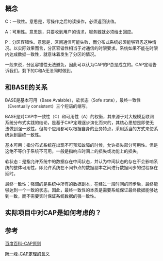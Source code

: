 ## 概念
C：一致性。意思是，写操作之后的读操作，必须返回该值。

A：可用性。意思是，只要收到用户的请求，服务器就必须给出回应。

P：分区容错性。意思是，区间通信可能失败，而分布式系统必须能够容忍这种情况。以实际效果而言，分区容错性相当于对通信的时限要求。系统如果不能在时限内达成数据一致性，就意味着发生了分区的情况。

一般来说，分区容错性无法避免，因此可以认为CAP的P总是成立的。CAP定理告诉我们，剩下的C和A无法同时做到。

## 和BASE的关系
BASE是基本可用（Base Avalable），软状态（Sofe state），最终一致性（Eventually consistent）三个短语的缩写。

BASE是对CAP中一致性（C）和可用性（A）的权衡，其来源于对大规模互联网系统分布式实践的结论，是基于CAP定理逐步演化而来的，其核心思想是即使无法做到强一致性，但每个应用都可以根据自身的业务特点，采用适当的方式来使系统达到最终一致性。

基本可用：指分布式系统在出现不可预知故障的时候，允许损失部分可用性。但是这绝不等价于系统不可用。一般是指响应时间上的损失或功能上的损失。

软状态：是指允许系统中的数据存在中间状态，并认为中间状态的存在不会影响系统的整体可用性，即允许系统在不同节点的数据副本之间进行数据同步的过程存在延时。

最终一致性：强调的是系统中所有的数据副本，在经过一段时间的同步后，最终能够达到一个一致的状态。因此，最终一致性的本质是需要系统保证最终数据能够达到一致，而不需要实时保证系统数据的强一致性。


## 实际项目中对CAP是如何考虑的？


## 参考
[百度百科-CAP原则](https://baike.baidu.com/item/CAP%E5%8E%9F%E5%88%99/5712863?fr=aladdin)

[阮一峰-CAP定理的含义](http://www.ruanyifeng.com/blog/2018/07/cap.html)